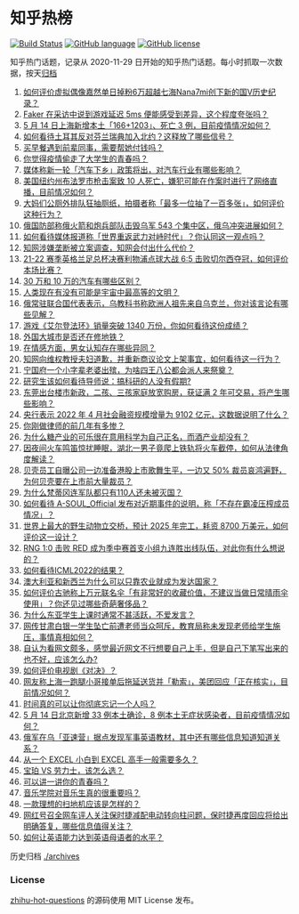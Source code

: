 # 知乎热榜
[![Build Status](https://github.com/ToWeLong/zhihu-hot-questions/workflows/CI/badge.svg)](https://github.com/ToWeLong/zhihu-hot-questions/actions)
[![GitHub language](https://img.shields.io/badge/language-golang-orange.svg)](https://golang.org/)
[![GitHub license](https://img.shields.io/github/license/ToWeLong/zhihu-hot-questions)](https://github.com/ToWeLong/zhihu-hot-questions/blob/main/LICENSE)

知乎热门话题，记录从 2020-11-29 日开始的知乎热门话题。每小时抓取一次数据，按天[归档](./archives)

<!-- BEGIN -->

1. [如何评价虚拟偶像嘉然单日掉粉6万超越七海Nana7mi创下新的国V历史纪录？](https://www.zhihu.com/question/532536094)
1. [Faker 在采访中说到游戏延迟 5ms 便能感受到差异，这个程度夸张吗？](https://www.zhihu.com/question/532259024)
1. [5 月 14 日上海新增本土「166+1203」、死亡 3 例，目前疫情情况如何？](https://www.zhihu.com/question/532888293)
1. [如何看待土耳其反对芬兰瑞典加入北约？这释放了哪些信号？](https://www.zhihu.com/question/532725127)
1. [买早餐遇到前辈同事，需要帮她付钱吗？](https://www.zhihu.com/question/532569223)
1. [你觉得疫情偷走了大学生的青春吗？](https://www.zhihu.com/question/527332273)
1. [媒体称新一轮「汽车下乡」政策将出，对汽车行业有哪些影响？](https://www.zhihu.com/question/532764092)
1. [美国纽约州布法罗市枪击案致 10 人死亡，嫌犯可能在作案时进行了网络直播，目前情况如何？](https://www.zhihu.com/question/532886910)
1. [大妈们公厕外排队狂抽厕纸，拍摄者称「最多一位抽了一百多张」，如何评价这种行为？](https://www.zhihu.com/question/532834914)
1. [俄国防部称俄火箭和炮兵部队击毁乌军 543 个集中区，俄乌冲突进展如何？](https://www.zhihu.com/question/532812646)
1. [如何看待媒体报道称「世界重返武力对峙时代」？你认同这一观点吗？](https://www.zhihu.com/question/532792736)
1. [知网涉嫌垄断被立案调查，知网会付出什么代价？](https://www.zhihu.com/question/532650557)
1. [21-22 赛季英格兰足总杯决赛利物浦点球大战 6:5 击败切尔西夺冠，如何评价本场比赛？](https://www.zhihu.com/question/532882884)
1. [30 万和 10 万的汽车有哪些区别？](https://www.zhihu.com/question/504096113)
1. [人类现在有没有可能是宇宙中最高等的文明？](https://www.zhihu.com/question/275244312)
1. [俄常驻联合国代表表示，乌教科书称欧洲人祖先来自乌克兰，你对该言论有哪些见解？](https://www.zhihu.com/question/532756756)
1. [游戏《艾尔登法环》销量突破 1340 万份，你如何看待这份成绩？](https://www.zhihu.com/question/532301441)
1. [外国大城市是否还在修地铁？](https://www.zhihu.com/question/357323213)
1. [在情感方面，男女认知存在哪些异同？](https://www.zhihu.com/question/532362383)
1. [知网向维权教授夫妇道歉，并重新商议论文上架事宜，如何看待这一行为？](https://www.zhihu.com/question/532701127)
1. [宁国府一个小字辈老婆出殡，为啥四王八公都会派人来祭奠？](https://www.zhihu.com/question/531892985)
1. [研究生该如何看待导师说：搞科研的人没有假期?](https://www.zhihu.com/question/338452974)
1. [东莞出台楼市新政，二孩、三孩家庭放宽购房，获证满 2 年可交易，将产生哪些影响？](https://www.zhihu.com/question/532751248)
1. [央行表示 2022 年 4 月社会融资规模增量为 9102 亿元，这数据说明了什么？](https://www.zhihu.com/question/532654339)
1. [你刚做律师的前几年有多惨？](https://www.zhihu.com/question/27669948)
1. [为什么糖产业的可乐很在意用科学为自己正名，而酒产业却没有？](https://www.zhihu.com/question/531637674)
1. [因夜间火车鸣笛惊扰睡眠，湖北一男子竟爬上铁轨将火车截停，如何从法律角度解读？](https://www.zhihu.com/question/532461698)
1. [贝壳员工自曝公司一边准备港股上市歌舞生平，一边又 50% 裁员哀鸿遍野，为何贝壳要在上市前大量裁员？](https://www.zhihu.com/question/532257998)
1. [为什么梵蒂冈连军队都只有110人还未被灭国？](https://www.zhihu.com/question/431767839)
1. [如何看待 A-SOUL_Official 发布对近期事件的说明，称「不存在霸凌压榨成员情况」？](https://www.zhihu.com/question/532798321)
1. [世界上最大的野生动物立交桥，预计 2025 年完工，耗资 8700 万美元，如何评价这一设计？](https://www.zhihu.com/question/532073398)
1. [RNG 1:0 击败 RED 成为季中赛首支小组九连胜出线队伍，对此你有什么想说的？](https://www.zhihu.com/question/532834690)
1. [如何看待ICML2022的结果？](https://www.zhihu.com/question/524486916)
1. [澳大利亚和新西兰为什么可以只靠农业就成为发达国家？](https://www.zhihu.com/question/349536880)
1. [如何评价古驰称上万元联名伞「有非常好的收藏价值，不建议当做日常晴雨伞使用」？你还见过哪些奇葩奢侈品？](https://www.zhihu.com/question/532637994)
1. [为什么东亚学生上课时通常不甚活跃，不爱发言？](https://www.zhihu.com/question/19769575)
1. [网传甘肃白银一学生坠亡前遭老师当众呵斥，教育局称未发现老师给学生施压，事情真相如何？](https://www.zhihu.com/question/532448705)
1. [自认为看网文颇多，感觉最近网文不行想要自己上手，但是自己下笔写出来的也不好，应该怎么办?](https://www.zhihu.com/question/462450572)
1. [如何评价电视剧《对决》？](https://www.zhihu.com/question/530423330)
1. [网友称上海一跑腿小哥接单后拖延送货并「勒索」，美团回应「正在核实」，目前情况如何？](https://www.zhihu.com/question/532806223)
1. [时间真的可以让你彻底忘记一个人吗？](https://www.zhihu.com/question/532444663)
1. [5 月 14 日北京新增 33 例本土确诊，8 例本土无症状感染者，目前疫情情况如何？](https://www.zhihu.com/question/532888365)
1. [俄军在乌「亚速营」据点发现军事英语教材，其中还有哪些信息知道知道关系？](https://www.zhihu.com/question/532488333)
1. [从一个 EXCEL 小白到 EXCEL 高手一般需要多久？](https://www.zhihu.com/question/278522570)
1. [宝珀 VS 劳力士，该怎么选？](https://www.zhihu.com/question/497708032)
1. [可以讲一讲你的青春吗？](https://www.zhihu.com/question/532788269)
1. [音乐学院对音乐生真的很重要吗？](https://www.zhihu.com/question/458608447)
1. [一款理想的扫地机应该是怎样的？](https://www.zhihu.com/question/527928748)
1. [网红号召全网车评人关注保时捷减配电动转向柱问题，保时捷再度回应将给出明确答复，哪些信息值得关注？](https://www.zhihu.com/question/532579517)
1. [如何让英语能力达到英语母语者的水平？](https://www.zhihu.com/question/276101963)

<!-- END -->

历史归档 [./archives](./archives)


### License
[zhihu-hot-questions](https://github.com/towelong/zhihu-hot-questions) 的源码使用 MIT License 发布。